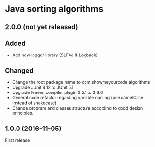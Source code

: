 # Java sorting algorithms

## 2.0.0 (not yet released)

## Added

- Add new logger library (SLF4J & Logback)

## Changed

- Change the root package name to com.showmeyourcode.algorithms
- Upgrade JUnit 4.12 to JUnit 5.1
- Upgrade Maven compiler plugin 3.5.1 to 3.8.0
- General code refactor regarding variable naming (use camelCase instead of snakecase)
- Change program and classes structure according to good design principles.

## 1.0.0 (2016-11-05)

First release
